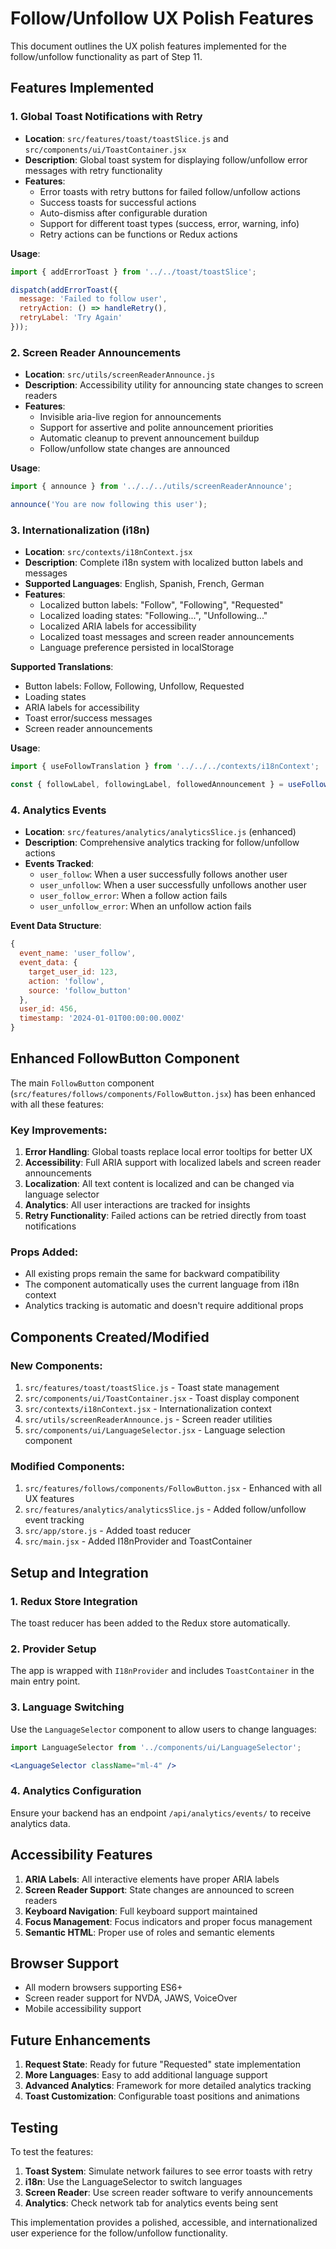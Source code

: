 # Follow/Unfollow UX Polish Features

This document outlines the UX polish features implemented for the follow/unfollow functionality as part of Step 11.

## Features Implemented

### 1. Global Toast Notifications with Retry

- **Location**: `src/features/toast/toastSlice.js` and `src/components/ui/ToastContainer.jsx`
- **Description**: Global toast system for displaying follow/unfollow error messages with retry functionality
- **Features**:
  - Error toasts with retry buttons for failed follow/unfollow actions
  - Success toasts for successful actions
  - Auto-dismiss after configurable duration
  - Support for different toast types (success, error, warning, info)
  - Retry actions can be functions or Redux actions

**Usage**:
```javascript
import { addErrorToast } from '../../toast/toastSlice';

dispatch(addErrorToast({
  message: 'Failed to follow user',
  retryAction: () => handleRetry(),
  retryLabel: 'Try Again'
}));
```

### 2. Screen Reader Announcements

- **Location**: `src/utils/screenReaderAnnounce.js`
- **Description**: Accessibility utility for announcing state changes to screen readers
- **Features**:
  - Invisible aria-live region for announcements
  - Support for assertive and polite announcement priorities
  - Automatic cleanup to prevent announcement buildup
  - Follow/unfollow state changes are announced

**Usage**:
```javascript
import { announce } from '../../../utils/screenReaderAnnounce';

announce('You are now following this user');
```

### 3. Internationalization (i18n)

- **Location**: `src/contexts/i18nContext.jsx`
- **Description**: Complete i18n system with localized button labels and messages
- **Supported Languages**: English, Spanish, French, German
- **Features**:
  - Localized button labels: "Follow", "Following", "Requested"
  - Localized loading states: "Following...", "Unfollowing..."
  - Localized ARIA labels for accessibility
  - Localized toast messages and screen reader announcements
  - Language preference persisted in localStorage

**Supported Translations**:
- Button labels: Follow, Following, Unfollow, Requested
- Loading states
- ARIA labels for accessibility
- Toast error/success messages
- Screen reader announcements

**Usage**:
```javascript
import { useFollowTranslation } from '../../../contexts/i18nContext';

const { followLabel, followingLabel, followedAnnouncement } = useFollowTranslation();
```

### 4. Analytics Events

- **Location**: `src/features/analytics/analyticsSlice.js` (enhanced)
- **Description**: Comprehensive analytics tracking for follow/unfollow actions
- **Events Tracked**:
  - `user_follow`: When a user successfully follows another user
  - `user_unfollow`: When a user successfully unfollows another user
  - `user_follow_error`: When a follow action fails
  - `user_unfollow_error`: When an unfollow action fails

**Event Data Structure**:
```javascript
{
  event_name: 'user_follow',
  event_data: {
    target_user_id: 123,
    action: 'follow',
    source: 'follow_button'
  },
  user_id: 456,
  timestamp: '2024-01-01T00:00:00.000Z'
}
```

## Enhanced FollowButton Component

The main `FollowButton` component (`src/features/follows/components/FollowButton.jsx`) has been enhanced with all these features:

### Key Improvements:

1. **Error Handling**: Global toasts replace local error tooltips for better UX
2. **Accessibility**: Full ARIA support with localized labels and screen reader announcements
3. **Localization**: All text content is localized and can be changed via language selector
4. **Analytics**: All user interactions are tracked for insights
5. **Retry Functionality**: Failed actions can be retried directly from toast notifications

### Props Added:
- All existing props remain the same for backward compatibility
- The component automatically uses the current language from i18n context
- Analytics tracking is automatic and doesn't require additional props

## Components Created/Modified

### New Components:
1. `src/features/toast/toastSlice.js` - Toast state management
2. `src/components/ui/ToastContainer.jsx` - Toast display component  
3. `src/contexts/i18nContext.jsx` - Internationalization context
4. `src/utils/screenReaderAnnounce.js` - Screen reader utilities
5. `src/components/ui/LanguageSelector.jsx` - Language selection component

### Modified Components:
1. `src/features/follows/components/FollowButton.jsx` - Enhanced with all UX features
2. `src/features/analytics/analyticsSlice.js` - Added follow/unfollow event tracking
3. `src/app/store.js` - Added toast reducer
4. `src/main.jsx` - Added I18nProvider and ToastContainer

## Setup and Integration

### 1. Redux Store Integration
The toast reducer has been added to the Redux store automatically.

### 2. Provider Setup
The app is wrapped with `I18nProvider` and includes `ToastContainer` in the main entry point.

### 3. Language Switching
Use the `LanguageSelector` component to allow users to change languages:

```jsx
import LanguageSelector from '../components/ui/LanguageSelector';

<LanguageSelector className="ml-4" />
```

### 4. Analytics Configuration
Ensure your backend has an endpoint `/api/analytics/events/` to receive analytics data.

## Accessibility Features

1. **ARIA Labels**: All interactive elements have proper ARIA labels
2. **Screen Reader Support**: State changes are announced to screen readers
3. **Keyboard Navigation**: Full keyboard support maintained
4. **Focus Management**: Focus indicators and proper focus management
5. **Semantic HTML**: Proper use of roles and semantic elements

## Browser Support

- All modern browsers supporting ES6+
- Screen reader support for NVDA, JAWS, VoiceOver
- Mobile accessibility support

## Future Enhancements

1. **Request State**: Ready for future "Requested" state implementation
2. **More Languages**: Easy to add additional language support
3. **Advanced Analytics**: Framework for more detailed analytics tracking
4. **Toast Customization**: Configurable toast positions and animations

## Testing

To test the features:

1. **Toast System**: Simulate network failures to see error toasts with retry
2. **i18n**: Use the LanguageSelector to switch languages
3. **Screen Reader**: Use screen reader software to verify announcements
4. **Analytics**: Check network tab for analytics events being sent

This implementation provides a polished, accessible, and internationalized user experience for the follow/unfollow functionality.
